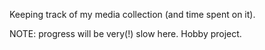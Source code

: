 Keeping track of my media collection (and time spent on it).

NOTE: progress will be very(!) slow here. Hobby project.

 

